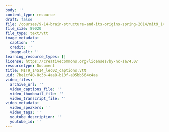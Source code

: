 ```yaml
---
body: ''
content_type: resource
draft: false
file: /courses/9-14-brain-structure-and-its-origins-spring-2014/mit9_14s14_lec02_captions.vtt
file_size: 89020
file_type: text/vtt
image_metadata:
  caption: ''
  credit: ''
  image-alt: ''
learning_resource_types: []
license: https://creativecommons.org/licenses/by-nc-sa/4.0/
resourcetype: Document
title: MIT9_14S14_lec02_captions.vtt
uid: 7be1cf40-8c3b-4aa8-b13f-a05bb564c4aa
video_files:
  archive_url: ''
  video_captions_file: ''
  video_thumbnail_file: ''
  video_transcript_file: ''
video_metadata:
  video_speakers: ''
  video_tags: ''
  youtube_description: ''
  youtube_id: ''
---
```

